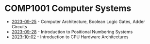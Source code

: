 # COMP1001 Computer Systems

- [2023-09-25](/learning-uni/COMP1001/notes/2023-09-25.md) - Computer Architecture, Boolean Logic Gates, Adder Circuits
- [2023-09-28](/learning-uni/COMP1001/notes/2023-09-28.md) - Introduction to Positional Numbering Systems
- [2023-10-02](/learning-uni/COMP1001/notes/2023-10-02.md) - Introduction to CPU Hardware Architectures